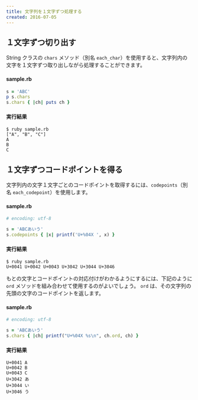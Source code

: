 ```yaml
---
title: 文字列を１文字ずつ処理する
created: 2016-07-05
---
```


１文字ずつ切り出す
----

String クラスの `chars` メソッド（別名 `each_char`）を使用すると、文字列内の文字を１文字ずつ取り出しながら処理することができます。

#### sample.rb

```ruby
s = 'ABC'
p s.chars
s.chars { |ch| puts ch }
```

#### 実行結果

```
$ ruby sample.rb
["A", "B", "C"]
A
B
C
```


１文字ずつコードポイントを得る
----

文字列内の文字１文字ごとのコードポイントを取得するには、`codepoints`（別名 `each_codepoint`）を使用します。

#### sample.rb

```ruby
# encoding: utf-8

s = 'ABCあいう'
s.codepoints { |x| printf('U+%04X ', x) }
```

#### 実行結果

```
$ ruby sample.rb
U+0041 U+0042 U+0043 U+3042 U+3044 U+3046
```

もとの文字とコードポイントの対応付けがわかるようにするには、下記のように `ord` メソッドを組み合わせて使用するのがよいでしょう。
`ord` は、その文字列の先頭の文字のコードポイントを返します。

#### sample.rb

```ruby
# encoding: utf-8

s = 'ABCあいう'
s.chars { |ch| printf("U+%04X %s\n", ch.ord, ch) }
```

#### 実行結果

```
U+0041 A
U+0042 B
U+0043 C
U+3042 あ
U+3044 い
U+3046 う
```

